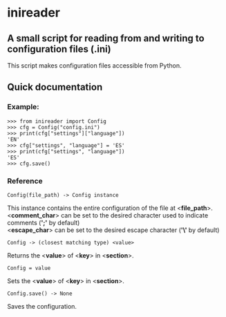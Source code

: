 # inireader  
## A small script for reading from and writing to configuration files \(\.ini\)  
This script makes configuration files accessible from Python\.  
  
## Quick documentation  
### Example:  

    >>> from inireader import Config
    >>> cfg = Config("config.ini")
    >>> print(cfg["settings"]["language"])
    'EN'
    >>> cfg["settings", "language"] = 'ES'
    >>> print(cfg["settings", "language"])
    'ES'
    >>> cfg.save()
  
### Reference  

    Config(file_path) -> Config instance
  
This instance contains the entire configuration of the file at <**file_path**>\.  
<**comment_char**> can be set to the desired character used to indicate comments \(**';'** by default\)  
<**escape_char**> can be set to the desired escape character \(**'\\'** by default\)  

    Config -> (closest matching type) <value>
  
Returns the <**value**> of <**key**> in <**section**>\.  

    Config = value
  
Sets the <**value**> of <**key**> in <**section**>\.  

    Config.save() -> None
  
Saves the configuration\.  
